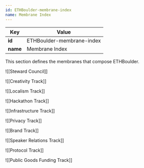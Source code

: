 ```yaml
---
id: ETHBoulder-membrane-index
name: Membrane Index
---
```

<!-- YAML-SNAPSHOT:START -->
| Key | Value |
| --- | ----- |
| **id** | ETHBoulder-membrane-index |
| **name** | Membrane Index |

<!-- YAML-SNAPSHOT:END -->
This section defines the membranes that compose ETHBoulder.

![[Steward Council]]

![[Creativity Track]]

![[Localism Track]]

![[Hackathon Track]]

![[Infrastructure Track]]

![[Privacy Track]]

![[Brand Track]]

![[Speaker Relations Track]]

![[Protocol Track]]

![[Public Goods Funding Track]]